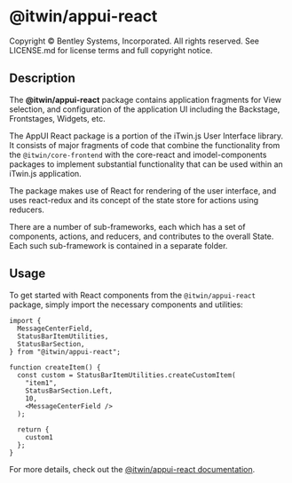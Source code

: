 # @itwin/appui-react

Copyright © Bentley Systems, Incorporated. All rights reserved. See LICENSE.md for license terms and full copyright notice.

## Description

The **@itwin/appui-react** package contains application fragments for View selection, and configuration of the application UI including the Backstage, Frontstages, Widgets, etc.

The AppUI React package is a portion of the iTwin.js User Interface library. It consists of major fragments of code that combine the
functionality from the `@itwin/core-frontend` with the core-react and imodel-components packages to implement substantial
functionality that can be used within an iTwin.js application.

The package makes use of React for rendering of the user interface, and uses react-redux and its concept of the state store for
actions using reducers.

There are a number of sub-frameworks, each which has a set of components, actions, and reducers, and contributes to the overall State. Each such
sub-framework is contained in a separate folder.

## Usage

To get started with React components from the `@itwin/appui-react` package, simply import the necessary components and utilities:

```tsx
import {
  MessageCenterField,
  StatusBarItemUtilities,
  StatusBarSection,
} from "@itwin/appui-react";

function createItem() {
  const custom = StatusBarItemUtilities.createCustomItem(
    "item1",
    StatusBarSection.Left,
    10,
    <MessageCenterField />
  );

  return {
    custom1
  };
}
```

For more details, check out the [@itwin/appui-react documentation](https://www.itwinjs.org/reference/appui-react/).

